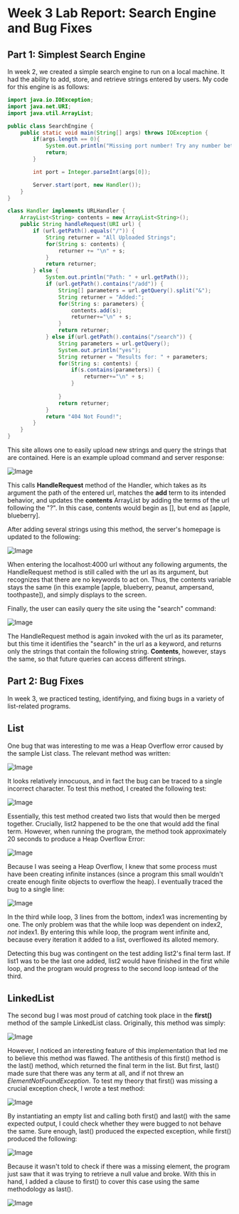 # Week 3 Lab Report: Search Engine and Bug Fixes
## **Part 1: Simplest Search Engine**
In week 2, we created a simple search engine to run on a local machine. It had the ability to add, store, and retrieve strings entered by users. My code for this engine is as follows:
~~~java
import java.io.IOException;
import java.net.URI;
import java.util.ArrayList;

public class SearchEngine {
    public static void main(String[] args) throws IOException {
        if(args.length == 0){
            System.out.println("Missing port number! Try any number between 1024 to 49151");
            return;
        }

        int port = Integer.parseInt(args[0]);

        Server.start(port, new Handler());
    }
}

class Handler implements URLHandler {
    ArrayList<String> contents = new ArrayList<String>();
    public String handleRequest(URI url) {
        if (url.getPath().equals("/")) {
            String returner = "All Uploaded Strings";
            for(String s: contents) {
                returner += "\n" + s;
            }
            return returner;
        } else {
            System.out.println("Path: " + url.getPath());
            if (url.getPath().contains("/add")) {
                String[] parameters = url.getQuery().split("&");
                String returner = "Added:";
                for(String s: parameters) {
                    contents.add(s);
                    returner+="\n" + s;
                }
                return returner;
            } else if(url.getPath().contains("/search")) {
                String parameters = url.getQuery();
                System.out.println("yes");
                String returner = "Results for: " + parameters;
                for(String s: contents) {
                    if(s.contains(parameters)) {
                        returner+="\n" + s;
                    }
                    
                }
                return returner;
            }
            return "404 Not Found!";
        }
    }
}
~~~

This site allows one to easily upload new strings and query the strings that are contained. Here is an example upload command and server response:

![Image](Screen_Shot_Lab2_1.png)

This calls **HandleRequest** method of the Handler, which takes as its argument the path of the entered url, matches the **add** term to its intended behavior, and updates the **contents** ArrayList by adding the terms of the url following the "?". In this case, contents would begin as [], but end as [apple, blueberry].

After adding several strings using this method, the server's homepage is updated to the following:

![Image](Screen_Shot_Lab2_2.png)

When entering the localhost:4000 url without any following arguments, the HandleRequest method is still called with the url as its argument, but recognizes that there are no keywords to act on. Thus, the contents variable stays the same (in this example [apple, blueberry, peanut, ampersand, toothpaste]), and simply displays to the screen.

Finally, the user can easily query the site using the "search" command:

![Image](Screen_Shot_Lab2_3.png)

The HandleRequest method is again invoked with the url as its parameter, but this time it identifies the "search" in the url as a keyword, and returns only the strings that contain the following string. **Contents**, however, stays the same, so that future queries can access different strings.

## **Part 2: Bug Fixes**
In week 3, we practiced testing, identifying, and fixing bugs in a variety of list-related programs. 

## List
One bug that was interesting to me was a Heap Overflow error caused by the sample List class. The relevant method was written:

![Image](Screen_Shot_Lab2_6.png)

It looks relatively innocuous, and in fact the bug can be traced to a single incorrect character. To test this method, I created the following test:

![Image](Screen_Shot_Lab2_5.png)

Essentially, this test method created two lists that would then be merged together. Crucially, list2 happened to be the one that would add the final term. However, when running the program, the method took approximately 20 seconds to produce a Heap Overflow Error:

![Image](Screen_Shot_Lab2_4.png)

Because I was seeing a Heap Overflow, I knew that some process must have been creating infinite instances (since a program this small wouldn't create enough finite objects to overflow the heap). I eventually traced the bug to a single line:

![Image](Screen_Shot_Lab2_7.png)

In the third while loop, 3 lines from the bottom, index1 was incrementing by one. The only problem was that the while loop was dependent on index2, *not* index1. By entering this while loop, the program went infinite and, because every iteration it added to a list, overflowed its alloted memory.

Detecting this bug was contingent on the test adding list2's final term last. If list1 was to be the last one added, list2 would have finished in the first while loop, and the program would progress to the second loop isntead of the third.

## LinkedList

The second bug I was most proud of catching took place in the **first()** method of the sample LinkedList class. Originally, this method was simply:

![Image](Screen_Shot_Lab2_10.png)

However, I noticed an interesting feature of this implementation that led me to believe this method was flawed. The antithesis of this first() method is the last() method, which returned the final term in the list. But first, last() made sure that there was any term at all, and if not threw an *ElementNotFoundException*. To test my theory that first() was missing a crucial exception check, I wrote a test method:

![Image](Screen_Shot_Lab2_9.png)

By instantiating an empty list and calling both first() and last() with the same expected output, I could check whether they were bugged to not behave the same. Sure enough, last() produced the expected exception, while first() produced the following:

![Image](Screen_Shot_Lab2_8.png)

Because it wasn't told to check if there was a missing element, the program just saw that it was trying to retrieve a null value and broke. With this in hand, I added a clause to first() to cover this case using the same methodology as last().

![Image](Screen_Shot_Lab2_11.png)